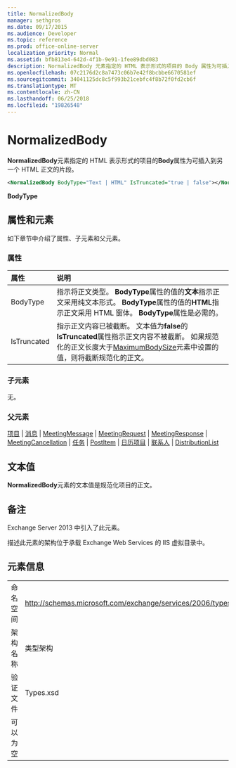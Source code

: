 ```yaml
---
title: NormalizedBody
manager: sethgros
ms.date: 09/17/2015
ms.audience: Developer
ms.topic: reference
ms.prod: office-online-server
localization_priority: Normal
ms.assetid: bfb813e4-642d-4f1b-9e91-1fee89dbd083
description: NormalizedBody 元素指定的 HTML 表示形式的项目的 Body 属性为可插入到另一个 HTML 正文的片段。
ms.openlocfilehash: 07c2176d2c8a7473c06b7e42f8bcbbe6670581ef
ms.sourcegitcommit: 34041125dc8c5f993b21cebfc4f8b72f0fd2cb6f
ms.translationtype: MT
ms.contentlocale: zh-CN
ms.lasthandoff: 06/25/2018
ms.locfileid: "19826548"
---
```

# <a name="normalizedbody"></a>NormalizedBody

**NormalizedBody**元素指定的 HTML 表示形式的项目的**Body**属性为可插入到另一个 HTML 正文的片段。 
  
```XML
<NormalizedBody BodyType="Text | HTML" IsTruncated="true | false"></NormalizedBody>
```

 **BodyType**
## <a name="attributes-and-elements"></a>属性和元素

如下章节中介绍了属性、子元素和父元素。
  
### <a name="attributes"></a>属性

|**属性**|**说明**|
|:-----|:-----|
|BodyType  <br/> |指示将正文类型。 **BodyType**属性的值的**文本**指示正文采用纯文本形式。 **BodyType**属性的值的**HTML**指示正文采用 HTML 窗体。 **BodyType**属性是必需的。  <br/> |
|IsTruncated  <br/> |指示正文内容已被截断。 文本值为**false**的**IsTruncated**属性指示正文内容不被截断。 如果规范化的正文长度大于[MaximumBodySize](maximumbodysize.md)元素中设置的值，则将截断规范化的正文。  <br/> |
   
### <a name="child-elements"></a>子元素

无。
  
### <a name="parent-elements"></a>父元素

[项目](item.md) | [消息](message-ex15websvcsotherref.md) | [MeetingMessage](meetingmessage.md) | [MeetingRequest](meetingrequest.md) | [MeetingResponse](meetingresponse.md) | [MeetingCancellation](meetingcancellation.md) | [任务](task.md) | [PostItem](postitem.md)  | [日历项目](calendaritem.md) | [联系人](contact.md) | [DistributionList](distributionlist.md)
  
## <a name="text-value"></a>文本值

**NormalizedBody**元素的文本值是规范化项目的正文。 
  
## <a name="remarks"></a>备注

Exchange Server 2013 中引入了此元素。
  
描述此元素的架构位于承载 Exchange Web Services 的 IIS 虚拟目录中。
  
## <a name="element-information"></a>元素信息

|||
|:-----|:-----|
|命名空间  <br/> |http://schemas.microsoft.com/exchange/services/2006/types  <br/> |
|架构名称  <br/> |类型架构  <br/> |
|验证文件  <br/> |Types.xsd  <br/> |
|可以为空  <br/> ||
   

